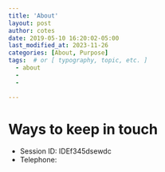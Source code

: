 ```yaml
---
title: 'About'
layout: post
author: cotes
date: 2019-05-10 16:20:02-05:00
last_modified_at: 2023-11-26 
categories: [About, Purpose]
tags:  # or [ typography, topic, etc. ]
  - about
  - 
  - 

---
```


# Ways to keep in touch

- Session ID: <i class="fa-solid fa-address-card"></i> IDEf345dsewdc
- Telephone: <i class="fa-solid fa-phone"></i>






















